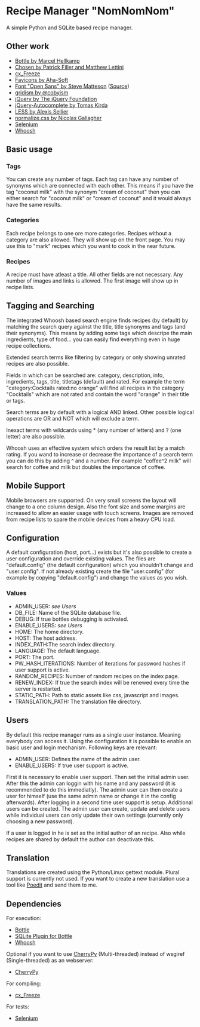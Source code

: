 # Recipe Manager "NomNomNom"

A simple Python and SQLite based recipe manager.

## Other work

- [Bottle by Marcel Hellkamp](http://bottlepy.org)
- [Chosen by Patrick Filler and Matthew Lettini](http://harvesthq.github.io/chosen/)
- [cx_Freeze](http://cx-freeze.sourceforge.net/)
- [Favicons by Aha-Soft](http://www.aha-soft.com/free-icons/free-blue-cloud-icons/)
- [Font "Open Sans" by Steve Matteson](https://profiles.google.com/107777320916704234605/about) ([Source](http://www.google.com/fonts))
- [gridism by @cobyism](http://cobyism.com/gridism/)
- [jQuery by The jQuery Foundation](https://jquery.org/)
- [jQuery-Autocomplete by Tomas Kirda](https://github.com/devbridge/jQuery-Autocomplete)
- [LESS by Alexis Sellier](http://lesscss.org/)
- [normalize.css by Nicolas Gallagher](http://necolas.github.io/normalize.css/)
- [Selenium](http://www.seleniumhq.org/)
- [Whoosh](https://bitbucket.org/mchaput/whoosh/wiki/Home)

## Basic usage

### Tags

You can create any number of tags. Each tag can have any number of synonyms which are connected with each other. This means if you have the tag "coconut milk" with the synonym "cream of coconut" then you can either search for "coconut milk" or "cream of coconut" and it would always have the same results.

### Categories

Each recipe belongs to one ore more categories. Recipes without a category are also allowed. They will show up on the front page. You may use this to "mark" recipes which you want to cook in the near future.

### Recipes

A recipe must have atleast a title. All other fields are not necessary. Any number of images and links is allowed. The first image will show up in recipe lists.

## Tagging and Searching

The integrated Whoosh based search engine finds recipes (by default) by matching the search query against the title, title synonyms and tags (and their synonyms). This means by adding some tags which descripe the main ingredients, type of food... you can easily find everything even in huge recipe collections.

Extended search terms like filtering by category or only showing unrated recipes are also possible. 

Fields in which can be searched are: category, description, info, ingredients, tags, title, titletags (default) and rated. For example the term "category:Cocktails rated:no orange" will find all recipes in the category "Cocktails" which are not rated and contain the word "orange" in their title or tags.

Search terms are by default with a logical AND linked. Other possible logical operations are OR and NOT which will exclude a term.

Inexact terms with wildcards using * (any number of letters) and ? (one letter) are also possible.

Whoosh uses an effective system which orders the result list by a match rating. If you wand to increase or decrease the importance of a search term you can do this by adding ^ and a number. For example "coffee^2 milk" will search for coffee and milk but doubles the importance of coffee.

## Mobile Support

Mobile browsers are supported. On very small screens the layout will change to a one column design. Also the font size and some margins are increased to allow an easier usage with touch screens. Images are removed from recipe lists to spare the mobile devices from a heavy CPU load.

## Configuration

A default configuration (host, port...) exists but it's also possible to create a user configuration and override existing values. The files are "default.config" (the default configuration) which you shouldn't change and "user.config". If not already existing create the file "user.config" (for example by copying "default.config") and change the values as you wish.

### Values

- ADMIN_USER: *see Users*
- DB_FILE: Name of the SQLite database file.
- DEBUG: If true bottles debugging is activated.
- ENABLE_USERS: *see Users*
- HOME: The home directory.
- HOST: The host address.
- INDEX_PATH:The search index directory.
- LANGUAGE: The default language.
- PORT: The port.
- PW_HASH_ITERATIONS: Number of iterations for password hashes if user support is active.
- RANDOM_RECIPES: Number of random recipes on the index page.
- RENEW_INDEX: If true the search index will be renewed every time the server is restarted.
- STATIC_PATH: Path to static assets like css, javascript and images.
- TRANSLATION_PATH: The translation file directory.

## Users

By default this recipe manager runs as a single user instance. Meaning everybody can access it. Using the configuration it is possible to enable an basic user and login mechanism. Following keys are relevant:

- ADMIN_USER: Defines the name of the admin user.
- ENABLE_USERS: If true user support is active.

First it is necessary to enable user support. Then set the initial admin user. After this the admin can loggin with his name and any password (it is recommended to do this immediatly). The admin user can then create a user for himself (use the same admin name or change it in the config afterwards). After logging in a second time user support is setup. Additional users can be created. The admin user can create, update and delete users while individual users can only update their own settings (currently only choosing a new password). 

If a user is logged in he is set as the initial author of an recipe. Also while recipes are shared by default the author can deactivate this.

## Translation

Translations are created using the Python/Linux gettext module. Plural support is currently not used. If you want to create a new translation use a tool like [Poedit](http://poedit.net/) and send them to me.

## Dependencies

For execution:

- [Bottle](http://bottlepy.org/docs/dev/)
- [SQLite Plugin for Bottle](http://bottlepy.org/docs/dev/plugins/sqlite.html)
- [Whoosh](https://pypi.python.org/pypi/Whoosh/)

Optional if you want to use [CherryPy](http://www.cherrypy.org/) (Multi-threaded) instead of wsgiref (Single-threaded) as an webserver:

- [CherryPy](https://pypi.python.org/pypi/CherryPy)

For compiling:

- [cx_Freeze](http://cx-freeze.sourceforge.net/)

For tests:

- [Selenium](http://www.seleniumhq.org/)
